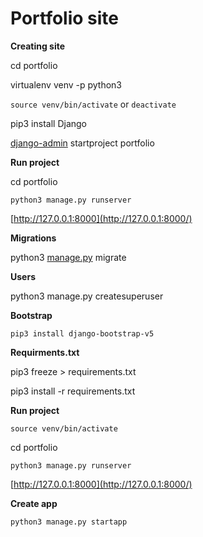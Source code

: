 # Portfolio site

**Creating site**

cd portfolio

virtualenv venv -p python3

`source venv/bin/activate` or `deactivate`

pip3 install Django

[django-admin](http://django-admin.py/) startproject portfolio

**Run project** 

cd portfolio

`python3 manage.py runserver`

[http://127.0.0.1:8000](http://127.0.0.1:8000/)

**Migrations**

python3 [manage.py](http://manage.py/) migrate

**Users**

python3 manage.py createsuperuser

**Bootstrap**

`pip3 install django-bootstrap-v5`

**Requirments.txt**

pip3 freeze > requirements.txt

pip3 install -r requirements.txt

**Run project**

`source venv/bin/activate`

cd portfolio

`python3 manage.py runserver`

[http://127.0.0.1:8000](http://127.0.0.1:8000/)

**Create app**

`python3 manage.py startapp`
